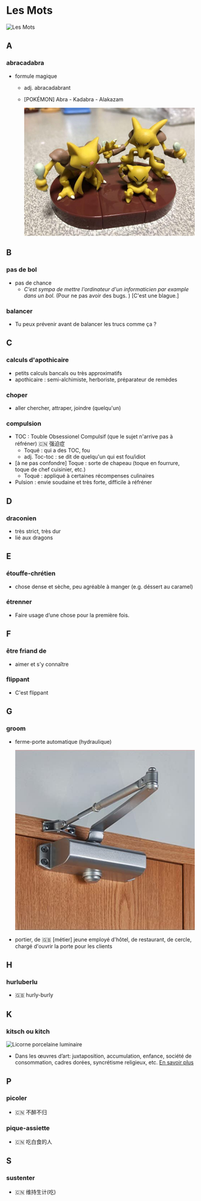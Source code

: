 # Les Mots

![Les Mots](./Figures/les_mots.jpg)

A
---
### abracadabra
  - formule magique
    + adj. abracadabrant
    + [POKÉMON] Abra - Kadabra - Alakazam
	
	  ![Casey](./Figures/casey.jpg)

B
---
### pas de bol
  - pas de chance
    + _C'est sympa de mettre l'ordinateur d'un informaticien par example dans un bol._ (Pour ne pas avoir des bugs. ) [C'est une blague.]
### balancer
  - Tu peux prévenir avant de balancer les trucs comme ça ?

C
---
### calculs d'apothicaire	
  - petits calculs bancals ou très approximatifs
  - apothicaire : semi-alchimiste, herboriste, préparateur de remèdes
### choper
  - aller chercher, attraper, joindre (quelqu'un)
### compulsion
  - TOC : Touble Obsessionel Compulsif (que le sujet n'arrive pas à réfréner) :cn: 强迫症
    + Toqué : qui a des TOC, fou
    + adj. Toc-toc : se dit de quelqu'un qui est fou/idiot
  - [à ne pas confondre] Toque : sorte de chapeau (toque en fourrure, toque de chef cuisinier, etc.)
    + Toqué : appliqué à certaines récompenses culinaires
  - Pulsion : envie soudaine et très forte, difficile à réfréner

D
---
### draconien
  - très strict, très dur
  - lié aux dragons

E
---
### étouffe-chrétien
  - chose dense et sèche, peu agréable à manger (e.g. déssert au caramel)
### étrenner
  - Faire usage d’une chose pour la première fois.

F
---
### être friand de
  - aimer et s'y connaître
### flippant
  - C'est flippant
  
G
---
### groom
  - ferme-porte automatique (hydraulique)
  
    ![groom](./Figures/groom.jpg)
	
  - portier, de :gb: [métier] jeune employé d'hôtel, de restaurant, de cercle, chargé d'ouvrir la porte pour les clients
  
H
---
### hurluberlu
  - :gb: hurly-burly

K
---
### kitsch ou kitch

  ![Licorne porcelaine luminaire](./Figures/veilleuse_licorne_porcelaine_enfant_luminaire.jpg)
  
  - Dans les œuvres d’art: juxtaposition, accumulation, enfance, société de consommation, cadres dorées, syncrétisme religieux, etc. [En savoir plus](https://mlleaartus.wordpress.com/2017/07/27/le-kitsch-cest-quoi/)

P
---
### picoler
  - :cn: 不醉不归
### pique-assiette
  - :cn: 吃白食的人

S
---
### sustenter
  - :cn: 维持生计(吃)
